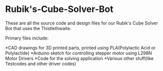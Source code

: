 # Rubik's-Cube-Solver-Bot

These are all the source code and design files for our Rubik's Cube Solver Bot that uses the Thistlethwaite.

Primary files include:

*CAD drawings for 3D printed parts, printed using PLA(Polylactic Acid or Polylactide)
*Arduino sketch for controlling stepper motor using L298N Motor Drivers
*Code for the solving application
*Various other stuff(like Testcodes and other driver codes)
